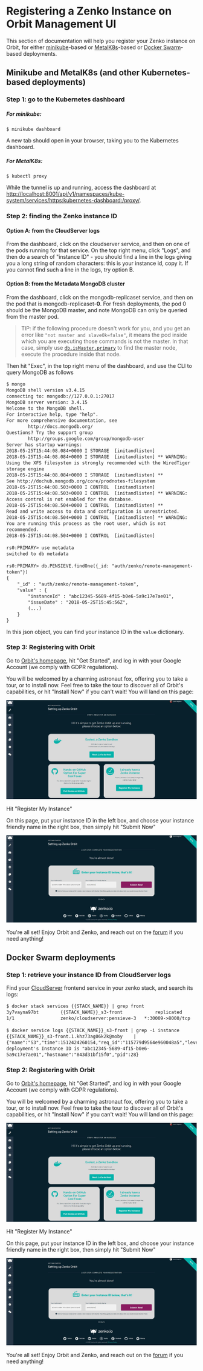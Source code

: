 # Registering a Zenko Instance on Orbit Management UI

This section of documentation will help you register your Zenko instance on
Orbit, for either [minikube](../kubernetes/zenko/minikube.md)-based or
[MetalK8s](../kubernetes/zenko/README.md)-based or
[Docker Swarm](./swarm_production_link)-based deployments.

## Minikube and MetalK8s (and other Kubernetes-based deployments)

### Step 1: go to the Kubernetes dashboard

##### For minikube:
```
$ minikube dashboard
```
A new tab should open in your browser, taking you to the Kubernetes dashboard.

##### For MetalK8s:
```
$ kubectl proxy
```
While the tunnel is up and running, access the dashboard at
[http://localhost:8001/api/v1/namespaces/kube-system/services/https:kubernetes-dashboard:/proxy/](http://localhost:8001/api/v1/namespaces/kube-system/services/https:kubernetes-dashboard:/proxy/).

### Step 2: finding the Zenko instance ID

#### Option A: from the CloudServer logs

From the dashboard, click on the cloudserver service, and then on one of
the pods running for that service. On the top right menu, click "Logs", and then
do a search of "instance ID" - you should find a line in the logs giving you a
long string of random characters: this is your instance id, copy it. If you
cannot find such a line in the logs, try option B.

#### Option B: from the Metadata MongoDB cluster

From the dashboard, click on the mongodb-replicaset service, and then on the
pod that is mongodb-replicaset-**0**. For fresh deployments, the pod 0 should be
the MongoDB master, and note MongoDB can only be queried from the master pod.

> TIP: if the following procedure doesn't work for you, and you get an error
> like `"not master and slaveOk=false"`, it means the pod inside which you are
> executing those commands is not the master. In that case, simply use
> [`db.isMaster.primary`](https://docs.mongodb.com/manual/reference/command/isMaster/#isMaster.primary)
> to find the master node, execute the procedure inside that node.

Then hit "Exec", in the top right menu of the dashboard, and use the CLI to
query MongoDB as follows

``` shell
$ mongo
MongoDB shell version v3.4.15
connecting to: mongodb://127.0.0.1:27017
MongoDB server version: 3.4.15
Welcome to the MongoDB shell.
For interactive help, type "help".
For more comprehensive documentation, see
        http://docs.mongodb.org/
Questions? Try the support group
        http://groups.google.com/group/mongodb-user
Server has startup warnings: 
2018-05-25T15:44:08.084+0000 I STORAGE  [initandlisten] 
2018-05-25T15:44:08.084+0000 I STORAGE  [initandlisten] ** WARNING: Using the XFS filesystem is strongly recommended with the WiredTiger storage engine
2018-05-25T15:44:08.084+0000 I STORAGE  [initandlisten] **          See http://dochub.mongodb.org/core/prodnotes-filesystem
2018-05-25T15:44:08.503+0000 I CONTROL  [initandlisten] 
2018-05-25T15:44:08.503+0000 I CONTROL  [initandlisten] ** WARNING: Access control is not enabled for the database.
2018-05-25T15:44:08.504+0000 I CONTROL  [initandlisten] **          Read and write access to data and configuration is unrestricted.
2018-05-25T15:44:08.504+0000 I CONTROL  [initandlisten] ** WARNING: You are running this process as the root user, which is not recommended.
2018-05-25T15:44:08.504+0000 I CONTROL  [initandlisten] 

rs0:PRIMARY> use metadata
switched to db metadata

rs0:PRIMARY> db.PENSIEVE.findOne({_id: "auth/zenko/remote-management-token"})
{
    "_id" : "auth/zenko/remote-management-token",
    "value" : {
        "instanceId" : "abc12345-5689-4f15-b0e6-5a9c17e7ae01",
        "issueDate" : "2018-05-25T15:45:56Z",
        (...)
    }
}

```

In this json object, you can find your instance ID in the `value` dictionary.

### Step 3: Registering with Orbit

Go to [Orbit's homepage](https://admin.zenko.io), hit "Get Started", and log in
with your Google Account (we comply with GDPR regulations).

You will be welcomed by a charming astronaut fox, offering you to take a tour,
or to install now. Feel free to take the tour to discover all of Orbit's
capabilities, or hit "Install Now" if you can't wait!
You will land on this page:

![Orbit Setup Page](../res/orbit_setup_page.jpeg)

Hit "Register My Instance"

On this page, put your instance ID in the left box, and choose your instance
friendly name in the right box, then simply hit "Submit Now"

![Orbit Registration Page](../res/orbit_registration_page.jpeg)

You're all set! Enjoy Orbit and Zenko, and reach out on the
[forum](https://forum.zenko.io) if you need anything!


## Docker Swarm deployments

### Step 1: retrieve your instance ID from CloudServer logs

Find your [CloudServer](https://github.com/scality/S3) frontend service in your
zenko stack, and search its logs:
``` shell
$ docker stack services {{STACK_NAME}} | grep front
3y7vayna97bt        {{STACK_NAME}}_s3-front            replicated          1/1                 zenko/cloudserver:pensieve-3   *:30009->8000/tcp

$ docker service logs {{STACK_NAME}}_s3-front | grep -i instance
{{STACK_NAME}}_s3-front.1.khz73ag06k2k@moby    | {"name":"S3","time":1512424260154,"req_id":"115779d9564e960048a5","level":"info","message":"this deployment's Instance ID is "abc12345-5689-4f15-b0e6-5a9c17e7ae01","hostname":"843d31bf15f0","pid":28}
```

### Step 2: Registering with Orbit

Go to [Orbit's homepage](https://admin.zenko.io), hit "Get Started", and log in
with your Google Account (we comply with GDPR regulations).

You will be welcomed by a charming astronaut fox, offering you to take a tour,
or to install now. Feel free to take the tour to discover all of Orbit's
capabilities, or hit "Install Now" if you can't wait!
You will land on this page:

![Orbit Setup Page](../res/orbit_setup_page.jpeg)

Hit "Register My Instance"

On this page, put your instance ID in the left box, and choose your instance
friendly name in the right box, then simply hit "Submit Now"

![Orbit Registration Page](../res/orbit_registration_page.jpeg)

You're all set! Enjoy Orbit and Zenko, and reach out on the
[forum](https://forum.zenko.io) if you need anything!
